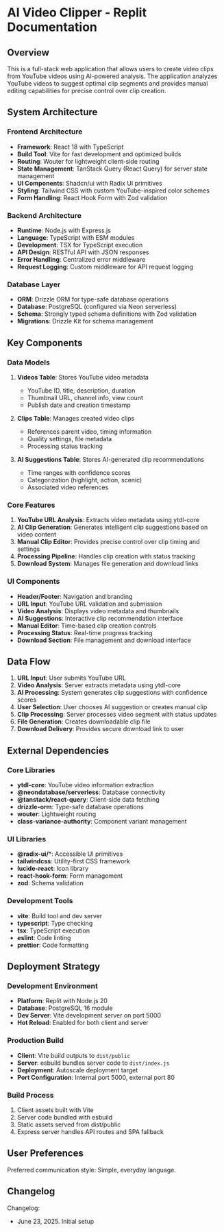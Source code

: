 # AI Video Clipper - Replit Documentation

## Overview

This is a full-stack web application that allows users to create video clips from YouTube videos using AI-powered analysis. The application analyzes YouTube videos to suggest optimal clip segments and provides manual editing capabilities for precise control over clip creation.

## System Architecture

### Frontend Architecture
- **Framework**: React 18 with TypeScript
- **Build Tool**: Vite for fast development and optimized builds
- **Routing**: Wouter for lightweight client-side routing
- **State Management**: TanStack Query (React Query) for server state management
- **UI Components**: Shadcn/ui with Radix UI primitives
- **Styling**: Tailwind CSS with custom YouTube-inspired color schemes
- **Form Handling**: React Hook Form with Zod validation

### Backend Architecture
- **Runtime**: Node.js with Express.js
- **Language**: TypeScript with ESM modules
- **Development**: TSX for TypeScript execution
- **API Design**: RESTful API with JSON responses
- **Error Handling**: Centralized error middleware
- **Request Logging**: Custom middleware for API request logging

### Database Layer
- **ORM**: Drizzle ORM for type-safe database operations
- **Database**: PostgreSQL (configured via Neon serverless)
- **Schema**: Strongly typed schema definitions with Zod validation
- **Migrations**: Drizzle Kit for schema management

## Key Components

### Data Models
1. **Videos Table**: Stores YouTube video metadata
   - YouTube ID, title, description, duration
   - Thumbnail URL, channel info, view count
   - Publish date and creation timestamp

2. **Clips Table**: Manages created video clips
   - References parent video, timing information
   - Quality settings, file metadata
   - Processing status tracking

3. **AI Suggestions Table**: Stores AI-generated clip recommendations
   - Time ranges with confidence scores
   - Categorization (highlight, action, scenic)
   - Associated video references

### Core Features
1. **YouTube URL Analysis**: Extracts video metadata using ytdl-core
2. **AI Clip Generation**: Generates intelligent clip suggestions based on video content
3. **Manual Clip Editor**: Provides precise control over clip timing and settings
4. **Processing Pipeline**: Handles clip creation with status tracking
5. **Download System**: Manages file generation and download links

### UI Components
- **Header/Footer**: Navigation and branding
- **URL Input**: YouTube URL validation and submission
- **Video Analysis**: Displays video metadata and thumbnails
- **AI Suggestions**: Interactive clip recommendation interface
- **Manual Editor**: Time-based clip creation controls
- **Processing Status**: Real-time progress tracking
- **Download Section**: File management and download interface

## Data Flow

1. **URL Input**: User submits YouTube URL
2. **Video Analysis**: Server extracts metadata using ytdl-core
3. **AI Processing**: System generates clip suggestions with confidence scores
4. **User Selection**: User chooses AI suggestion or creates manual clip
5. **Clip Processing**: Server processes video segment with status updates
6. **File Generation**: Creates downloadable clip file
7. **Download Delivery**: Provides secure download link to user

## External Dependencies

### Core Libraries
- **ytdl-core**: YouTube video information extraction
- **@neondatabase/serverless**: Database connectivity
- **@tanstack/react-query**: Client-side data fetching
- **drizzle-orm**: Type-safe database operations
- **wouter**: Lightweight routing
- **class-variance-authority**: Component variant management

### UI Libraries
- **@radix-ui/***: Accessible UI primitives
- **tailwindcss**: Utility-first CSS framework
- **lucide-react**: Icon library
- **react-hook-form**: Form management
- **zod**: Schema validation

### Development Tools
- **vite**: Build tool and dev server
- **typescript**: Type checking
- **tsx**: TypeScript execution
- **eslint**: Code linting
- **prettier**: Code formatting

## Deployment Strategy

### Development Environment
- **Platform**: Replit with Node.js 20
- **Database**: PostgreSQL 16 module
- **Dev Server**: Vite development server on port 5000
- **Hot Reload**: Enabled for both client and server

### Production Build
- **Client**: Vite build outputs to `dist/public`
- **Server**: esbuild bundles server code to `dist/index.js`
- **Deployment**: Autoscale deployment target
- **Port Configuration**: Internal port 5000, external port 80

### Build Process
1. Client assets built with Vite
2. Server code bundled with esbuild
3. Static assets served from dist/public
4. Express server handles API routes and SPA fallback

## User Preferences

Preferred communication style: Simple, everyday language.

## Changelog

Changelog:
- June 23, 2025. Initial setup
